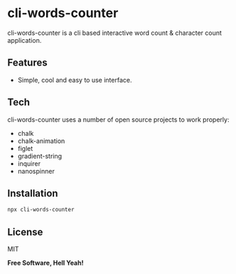 # cli-words-counter

cli-words-counter is a cli based interactive word count & character count application.

## Features

- Simple, cool and easy to use interface.

## Tech

cli-words-counter uses a number of open source projects to work properly:

- chalk
- chalk-animation
- figlet
- gradient-string
- inquirer
- nanospinner

## Installation

```sh
npx cli-words-counter
```

## License

MIT

**Free Software, Hell Yeah!**
